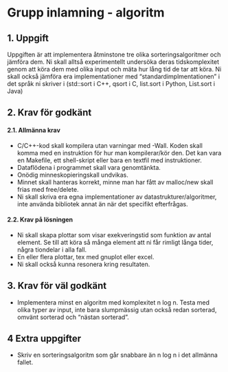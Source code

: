 # Grupp inlamning - algoritm
 
## 1. Uppgift
Uppgiften är att implementera åtminstone tre olika sorteringsalgoritmer och
jämföra dem. Ni skall alltså experimentellt undersöka deras tidskomplexitet
genom att köra dem med olika input och mäta hur lång tid de tar att köra.
Ni skall också jämföra era implementationer med “standardimplmentationen” i 
det språk ni skriver i (std::sort i C++, qsort i C, list.sort i Python,
List.sort i Java)

## 2. Krav för godkänt
#### 2.1. Allmänna krav
- C/C++-kod skall kompilera utan varningar med -Wall.
Koden skall komma med en instruktion för hur man kompilerar/kör den. Det
kan vara en Makefile, ett shell-skript eller bara en textfil med instruktioner.
- Dataflödena i programmet skall vara genomtänkta. 
- Onödig minneskopieringskall undvikas.
- Minnet skall hanteras korrekt, minne man har fått av malloc/new skall frias
med free/delete.
- Ni skall skriva era egna implementationer av datastrukturer/algoritmer, inte
använda bibliotek annat än när det specifikt efterfrågas.

#### 2.2. Krav på lösningen
- Ni skall skapa plottar som visar exekveringstid som funktion av antal element.
Se till att köra så många element att ni får rimligt långa tider, några tiondelar
i alla fall.
- En eller flera plottar, tex med gnuplot eller excel.
- Ni skall också kunna resonera kring resultaten.
## 3. Krav för väl godkänt
- Implementera minst en algoritm med komplexitet n log n. Testa med olika typer
av input, inte bara slumpmässig utan också redan sorterad, omvänt sorterad och
“nästan sorterad”.

## 4 Extra uppgifter
- Skriv en sorteringsalgoritm som går snabbare än n log n i det allmänna fallet.
